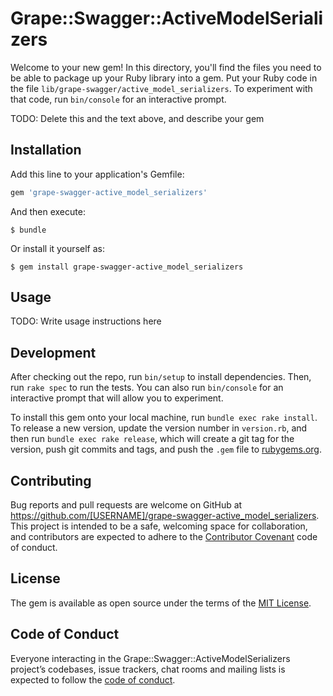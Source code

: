 # Grape::Swagger::ActiveModelSerializers

Welcome to your new gem! In this directory, you'll find the files you need to be able to package up your Ruby library into a gem. Put your Ruby code in the file `lib/grape-swagger/active_model_serializers`. To experiment with that code, run `bin/console` for an interactive prompt.

TODO: Delete this and the text above, and describe your gem

## Installation

Add this line to your application's Gemfile:

```ruby
gem 'grape-swagger-active_model_serializers'
```

And then execute:

    $ bundle

Or install it yourself as:

    $ gem install grape-swagger-active_model_serializers

## Usage

TODO: Write usage instructions here

## Development

After checking out the repo, run `bin/setup` to install dependencies. Then, run `rake spec` to run the tests. You can also run `bin/console` for an interactive prompt that will allow you to experiment.

To install this gem onto your local machine, run `bundle exec rake install`. To release a new version, update the version number in `version.rb`, and then run `bundle exec rake release`, which will create a git tag for the version, push git commits and tags, and push the `.gem` file to [rubygems.org](https://rubygems.org).

## Contributing

Bug reports and pull requests are welcome on GitHub at https://github.com/[USERNAME]/grape-swagger-active_model_serializers. This project is intended to be a safe, welcoming space for collaboration, and contributors are expected to adhere to the [Contributor Covenant](http://contributor-covenant.org) code of conduct.

## License

The gem is available as open source under the terms of the [MIT License](https://opensource.org/licenses/MIT).

## Code of Conduct

Everyone interacting in the Grape::Swagger::ActiveModelSerializers project’s codebases, issue trackers, chat rooms and mailing lists is expected to follow the [code of conduct](https://github.com/[USERNAME]/grape-swagger-active_model_serializers/blob/master/CODE_OF_CONDUCT.md).
